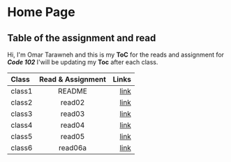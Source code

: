 # Home Page 
## Table of the assignment  and read 
Hi, I'm Omar Tarawneh and this is my **ToC** for the reads and assignment for _**Code 102**_
I'will be updating my **Toc** after each class.

|Class   | Read & Assignment  | Links    |
| :---        |    :----:   |          ---: |
| class1 |  README |[link](https://omar-tarawneh.github.io/reading-notes/) |
| class2 |    read02   |[link](https://omar-tarawneh.github.io/reading-notes/read02)|
| class3 | read03 |[link](https://omar-tarawneh.github.io/reading-notes/read03) |
| class4 | read04 |[link](https://omar-tarawneh.github.io/reading-notes/read04) |
| class5 | read05 |[link](https://omar-tarawneh.github.io/reading-notes/read05) |
| class6 | read06a |[link](https://omar-tarawneh.github.io/reading-notes/read06a) |
